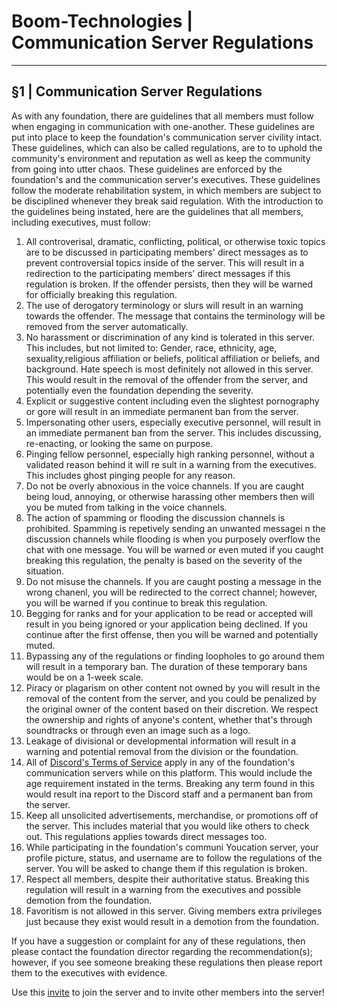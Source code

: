 # Boom-Technologies | Communication Server Regulations

----------------------------------------------------------

## §1 | Communication Server Regulations 
As with any foundation, there are guidelines that all members must follow when engaging in communication with one-another. These guidelines are put into place to keep the foundation's communication server civility intact. These guidelines, which can also be called regulations, are to to uphold the community's environment and reputation as well as keep the community from going into utter chaos. These guidelines are enforced by the foundation's and the communication server's executives. These guidelines follow the moderate rehabilitation system, in which members are subject to be disciplined whenever they break said regulation. With the introduction to the guidelines being instated, here are the guidelines that all members, including executives, must follow:
1. All controverisal, dramatic, conflicting, political, or otherwise toxic topics are to be discussed in participating members' direct messages as to prevent controversial topics inside of the server. This will result in a redirection to the participating members' direct messages if this regulation is broken. If the offender persists, then they will be warned for officially breaking this regulation.
2. The use of derogatory terminology or slurs will result in an warning towards the offender. The message that contains the terminology will be removed from the server automatically.
3. No harassment or discrimination of any kind is tolerated in this server. This includes, but not limited to: Gender, race, ethnicity, age, sexuality,religious affiliation or beliefs, political affiliation or beliefs, and background. Hate speech is most definitely not allowed in this server. This would result in the removal of the offender from the server, and potentially even the foundation depending the severity.
4. Explicit or suggestive content including even the slightest pornography or gore will result in an immediate permanent ban from the server.
5. Impersonating other users, especially executive personnel, will result in an immediate permanent ban from the server. This includes discussing, re-enacting, or looking the same on purpose.
6. Pinging fellow personnel, especially high ranking personnel, without a validated reason behind it will re sult in a warning from the executives. This includes ghost pinging people for any reason.
7. Do not be overly abnoxious in the voice channels. If you are caught being loud, annoying, or otherwise harassing other members then will you be muted from talking in the voice channels.
8. The action of spamming or flooding the discussion channels is prohibited. Spamming is repetively sending an unwanted messagei n the discussion channels while flooding is when you purposely overflow the chat with one message. You will be warned or even muted if you caught breaking this regulation, the penalty is based on the severity of the situation.
9. Do not misuse the channels. If you are caught posting a message in the wrong chanenl, you will be redirected to the correct channel; however, you will be warned if you continue to break this regulation.
10. Begging for ranks and for your application to be read or accepted will result in you being ignored or your application being declined. If you continue after the first offense, then you will be warned and potentially muted.
11. Bypassing any of the regulations or finding loopholes to go around them will result in a temporary ban. The duration of these temporary bans would be on a 1-week scale.
12. Piracy or plagarism on other content not owned by you will result in the removal of the content from the server, and you could be penalized by the original owner of the content based on their discretion. We respect the ownership and rights of anyone's content, whether that's through soundtracks or through even an image such as a logo.
13. Leakage of divisional or developmental information will result in a warning and potential removal from the division or the foundation.
14. All of [Discord's Terms of Service](https://www.discord.com/terms) apply in any of the foundation's communication servers while on this platform. This would include the age requirement instated in the terms. Breaking any term found in this would result ina report to the Discord staff and a permanent ban from the server.
15. Keep all unsolicited advertisements, merchandise, or promotions off of the server. This includes material that you would like others to check out. This regulations applies towards direct messages too.
16. While participating in the foundation's communi Youcation server, your profile picture, status, and username are to follow the regulations of the server. You will be asked to change them if this regulation is broken.
17. Respect all members, despite their authoritative status. Breaking this regulation will result in a warning from the executives and possible demotion from the foundation.
18. Favoritism is not allowed in this server. Giving members extra privileges just because they exist would result in a demotion from the foundation.

If you have a suggestion or complaint for any of these regulations, then please contact the foundation director regarding the recommendation(s); however, if you see someone breaking these regulations then please report them to the executives with evidence.

Use this [invite](http://discord.gg/erfgb4c) to join the server and to invite other members into the server!

